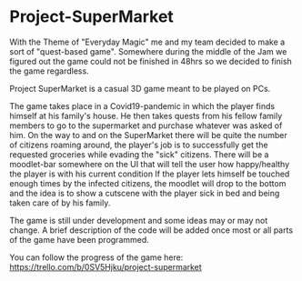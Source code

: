 # Project-SuperMarket

With the Theme of "Everyday Magic" me and my team decided to make a sort of "quest-based game". Somewhere during the middle of the Jam we
figured out the game could not be finished in 48hrs so we decided to finish the game regardless.

Project SuperMarket is a casual 3D game meant to be played on PCs.

The game takes place in a Covid19-pandemic in which the player finds himself at his family's house. He then takes quests from his
fellow family members to go to the supermarket and purchase whatever was asked of him. 
On the way to and on the SuperMarket there will be quite the number of citizens roaming around, the player's job is to successfully get the
requested groceries while evading the "sick" citizens.
There will be a moodlet-bar somewhere on the UI that will tell the user how happy/healthy the player is with his current condition
If the player lets himself be touched enough times by the infected citizens, the moodlet will drop to the bottom and the idea is to show a
cutscene with the player sick in bed and being taken care of by his family.

The game is still under development and some ideas may or may not change. A brief description of the code will be added once most or all parts of the game have been programmed.

You can follow the progress of the game here: https://trello.com/b/0SV5Hjku/project-supermarket

